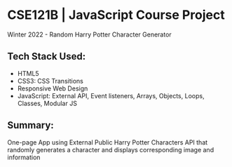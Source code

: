 # CSE121B | JavaScript Course Project
Winter 2022 - Random Harry Potter Character Generator

## Tech Stack Used:
- HTML5 
- CSS3: CSS Transitions
- Responsive Web Design
- JavaScript: External API, Event listeners, Arrays, Objects, Loops, Classes, Modular JS

## Summary:
One-page App using External Public Harry Potter Characters API that randomly generates a character and displays corresponding image and information
